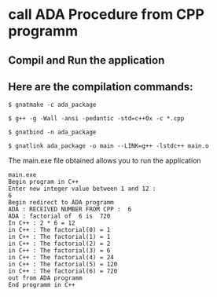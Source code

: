 # call ADA Procedure from CPP programm

## Compil and Run the application 

## Here are the compilation commands:

```
$ gnatmake -c ada_package

$ g++ -g -Wall -ansi -pedantic -std=c++0x -c *.cpp

$ gnatbind -n ada_package

$ gnatlink ada_package -o main --LINK=g++ -lstdc++ main.o

```

The main.exe file obtained allows you to run the application

```
main.exe
Begin program in C++
Enter new integer value between 1 and 12 :
6
Begin redirect to ADA programm
ADA : RECEIVED NUMBER FROM CPP :  6
ADA : factorial of  6 is  720
In C++ : 2 * 6 = 12
in C++ : The factorial(0) = 1
in C++ : The factorial(1) = 1
in C++ : The factorial(2) = 2
in C++ : The factorial(3) = 6
in C++ : The factorial(4) = 24
in C++ : The factorial(5) = 120
in C++ : The factorial(6) = 720
out from ADA programm
End programm in C++

```
